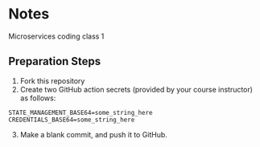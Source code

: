 # Notes

Microservices coding class 1

## Preparation Steps

1. Fork this repository
2. Create two GitHub action secrets (provided by your course instructor) as follows:
```
STATE_MANAGEMENT_BASE64=some_string_here
CREDENTIALS_BASE64=some_string_here
```
3. Make a blank commit, and push it to GitHub.
